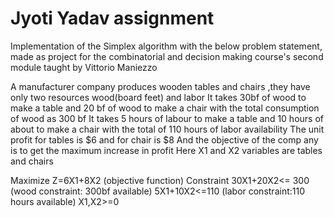 # Jyoti Yadav assignment
Implementation of the Simplex algorithm with the below problem statement, made as project for the
combinatorial and decision making course's second module taught by Vittorio Maniezzo


A manufacturer company produces wooden tables and chairs ,they have only two resources wood(board feet) and labor
It takes 30bf of wood to make a table and 20 bf of wood to make a chair with the total consumption of wood as 300 bf
It takes 5 hours of labour to make a table and 10 hours of about to make a chair with the total of 110 hours of labor availability
The unit profit for tables is $6 and for chair is $8
And the objective of the comp   any is to get the maximum increase in profit
Here X1 and X2 variables are tables and chairs

Maximize        Z=6X1+8X2       (objective function)
Constraint      30X1+20X2<= 300 (wood constraint: 300bf available)
                5X1+10X2<=110   (labor constraint:110 hours available)
                X1,X2>=0
